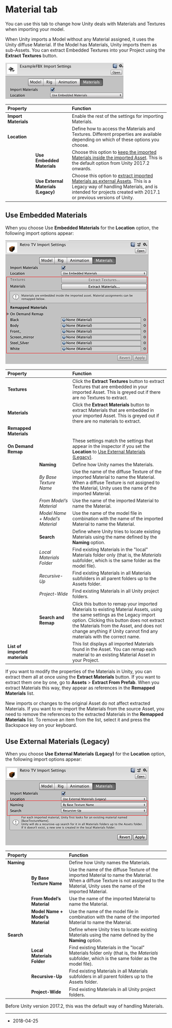 # Material tab

You can use this tab to change how Unity deals with Materials and Textures when importing your model.

When Unity imports a Model without any Material assigned, it uses the Unity diffuse Material. If the Model has Materials, Unity imports them as sub-Assets. You can extract Embedded Textures into your Project using the __Extract Textures__ button.

![The Materials tab defines how Unity imports Materials and Textures](../uploads/Main/FBXImporter-Materials-1.png)


| __Property__|| __Function__ |
|:---|:---|:---| 
|__Import Materials__||Enable the rest of the settings for importing Materials.|
|__Location__||Define how to access the Materials and Textures. Different properties are available depending on which of these options you choose.|
||__Use Embedded Materials__ | Choose this option to [keep the imported Materials inside the imported Asset](#Embedded). This is the default option from Unity 2017.2 onwards. |
||__Use External Materials (Legacy)__ | Choose this option to [extract imported Materials as external Assets](#Legacy). This is a Legacy way of handling Materials, and is intended for projects created with 2017.1 or previous versions of Unity.  |


<a name="Embedded"></a>
## Use Embedded Materials

When you choose Use __Embedded Materials__ for the __Location__ option, the following import options appear:


![Import settings for __Use Embedded Materials__](../uploads/Main/FBXImporter-Materials-2.png)

| __Property__|| __Function__ |
|:---|:---|:---| 
| __Textures__|| Click the __Extract Textures__ button to extract Textures that are embedded in your imported Asset. This is greyed out if there are no Textures to extract. |
| __Materials__|| Click the __Extract Materials__ button to extract Materials that are embedded in your imported Asset. This is greyed out if there are no materials to extract. |
| __Remapped Materials__|||
| __On Demand Remap__|| These settings match the settings that appear in the inspector if you set the __Location__ to [Use External Materials (Legacy)](#Legacy).  |
|| __Naming__ | Define how Unity names the Materials. |
|| _By Base Texture Name_ | Use the name of the diffuse Texture of the imported Material to name the Material. When a diffuse Texture is not assigned to the Material, Unity uses the name of the imported Material. |
|| _From Model’s Material_ | Use the name of the imported Material to name the Material. |
|| _Model Name + Model’s Material_ | Use the name of the model file in combination with the name of the imported Material to name the Material. |
|| __Search__ | Define where Unity tries to locate existing Materials using the name defined by the __Naming__ option. |
|| _Local Materials Folder_ | Find existing Materials in the "local" Materials folder only (that is, the *Materials* subfolder, which is the same folder as the model file). |
|| _Recursive-Up_ | Find existing Materials in all Materials subfolders in all parent folders up to the Assets folder. |
|| _Project-Wide_ | Find existing Materials in all Unity project folders. |
|| __Search and Remap__ | Click this button to remap your imported Materials to existing Material Assets, using the same settings as the Legacy import option. Clicking this button does not extract the Materials from the Asset, and does not change anything if Unity cannot find any materials with the correct name.  |
| __List of imported materials__|| This list displays all imported Materials found in the Asset. You can remap each material to an existing Material Asset in your Project. |


If you want to modify the properties of the Materials in Unity, you can extract them all at once using the __Extract Materials__ button. If you want to extract them one by one, go to __Assets__ &gt; __Extract From Prefab__. When you extract Materials this way, they appear as references in the __Remapped Materials__ list.

New imports or changes to the original Asset do not affect extracted Materials. If you want to re-import the Materials from the source Asset, you need to remove the references to the extracted Materials in the __Remapped Materials__ list. To remove an item from the list, select it and press the Backspace key on your keyboard.



<a name="Legacy"></a>
## Use External Materials (Legacy)

When you choose __Use External Materials (Legacy)__ for the __Location__ option, the following import options appear:

![Import settings for __Use External Materials (Legacy)__](../uploads/Main/FBXImporter-Materials-3.png)

| __Property__|| __Function__ |
|:---|:---|:---| 
| __Naming__ || Define how Unity names the Materials. |
|| __By Base Texture Name__ | Use the name of the diffuse Texture of the imported Material to name the Material. When a diffuse Texture is not assigned to the Material, Unity uses the name of the imported Material. |
|| __From Model’s Material__ | Use the name of the imported Material to name the Material. |
|| __Model Name + Model’s Material__ | Use the name of the model file in combination with the name of the imported Material to name the Material. |
| __Search__|| Define where Unity tries to locate existing Materials using the name defined by the __Naming__ option. |
|| __Local Materials Folder__ | Find existing Materials in the "local" Materials folder only (that is, the *Materials* subfolder, which is the same folder as the model file).  |
|| __Recursive-Up__ | Find existing Materials in all Materials subfolders in all parent folders up to the Assets folder. |
|| __Project-Wide__ | Find existing Materials in all Unity project folders. |

Before Unity version 2017.2, this was the default way of handling Materials. 

---

* <span class="page-edit"> 2018-04-25  <!-- include IncludeTextAmendPageSomeEdit --></span>
